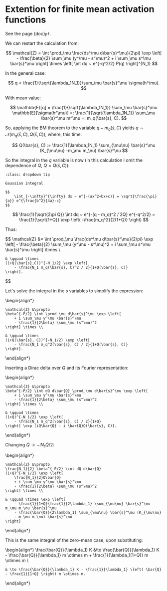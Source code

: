 # Extention for finite mean activation functions

See the page {doc}`pf`.

We can restart the calculation from:

$$
    \mathcal{Z} = 
    \int \prod_\mu \frac{ds^\mu d\bar{s}^\mu}{2\pi} 
    \exp \left[
        - \frac{\beta}{2} \sum_\mu (y^\mu - s^\mu)^2 
        + i \sum_\mu s^\mu \bar{s}^\mu 
    \right] \times 
    \left[ 
        \int dq ~ e^{-q^2/2} P(q) 
    \right]^{N_1}
$$

In the general case:

$$
q = \frac{1}{\sqrt{\lambda_1N_1}}\sum_\mu \bar{s}^\mu \sigma(h^\mu).
$$

With mean value:

$$
    \mathbb{E}[q] = 
    \frac{1}{\sqrt{\lambda_1N_1}} \sum_\mu \bar{s}^\mu \mathbb{E}[\sigma(h^\mu)] =: 
    \frac{1}{\sqrt{\lambda_1N_1}} \sum_\mu \bar{s}^\mu m^\mu =:
    m_q(\bar{s}, C).
$$

So, applying the BM theorem to the variable $q - m_q(\bar{s}, C)$ yields $q \sim \mathcal{N}(m_q(\bar{s}, C), Q(\bar{s}, C))$, where, this time:

$$
Q(\bar{s}, C) := \frac{1}{\lambda_1N_1} \sum_{\mu\nu} \bar{s}^\mu (K_{\mu\nu} -m_\mu m_\nu) \bar{s}^\nu
$$

So the integral in the $q$ variable is now (in this calculation I omit the dependence of $Q$, $Q=Q(\bar{s}, C)$):

```{admonition} Formula
:class: dropdown tip

Gaussian integral

$$
    \int_{-\infty}^{\infty} dx ~ e^{-(ax^2+bx+c)} = \sqrt{\frac{\pi}{a}} e^{\frac{b^2}{4a}-c}
$$

```

$$
    \frac{1}{\sqrt{2\pi Q}} \int dq ~ e^{-(q - m_q)^2 / 2Q} e^{-q^2/2} =
    \frac{1}{\sqrt{1+Q}} \exp \left( 
        -\frac{m_q^2}{2(1+Q)} 
    \right)
$$


Thus:

$$
    \mathcal{Z} &= 
    \int \prod_\mu \frac{ds^\mu d\bar{s}^\mu}{2\pi} \exp \left[
        - \frac{\beta}{2} \sum_\mu (y^\mu - s^\mu)^2 
        + i \sum_\mu s^\mu \bar{s}^\mu 
    \right] \times \\
    
    & \qquad \times 
    (1+Q(\bar{s},C))^{-N_1/2} \exp \left[
        - \frac{N_1 m_q(\bar{s}, C)^2 / 2}{1+Q(\bar{s}, C)}
    \right].
$$


Let's solve the integral in the $s$ variables to simplify the expression:

\begin{align*}

    \mathcal{Z} &\propto
    \beta^{-P/2} \int \prod_\mu d\bar{s}^\mu \exp \left[
        + i \sum_\mu y^\mu \bar{s}^\mu 
        - \frac{1}{2\beta} \sum_\mu (s^\mu)^2 
    \right] \times \\

    & \qquad \times 
    (1+Q(\bar{s}, C))^{-N_1/2} \exp \left[
        - \frac{N_1 m_q^2(\bar{s}, C) / 2}{1+Q(\bar{s}, C)}
    \right].

\end{align*}


Inserting a Dirac delta over $Q$ and its Fourier representation:

\begin{align*}

    \mathcal{Z} &\propto
    \beta^{-P/2} \int dQ d\bar{Q} \prod_\mu d\bar{s}^\mu \exp \left[
        + i \sum_\mu y^\mu \bar{s}^\mu 
        - \frac{1}{2\beta} \sum_\mu (s^\mu)^2 
    \right] \times \\

    & \qquad \times 
    (1+Q)^{-N_1/2} \exp \left[
        - \frac{N_1 m_q^2(\bar{s}, C) / 2}{1+Q}
    \right] \exp [iQ\bar{Q} - i \bar{Q}Q(\bar{s}, C)].

\end{align*}


Changing $\bar{Q} \to -iN_1\bar{Q}/2$:

\begin{align*}

    \mathcal{Z} &\propto 
    \frac{N_1}{2} \beta^{-P/2} \int dQ d\bar{Q} 
    (1+Q)^{-N_1/2} \exp \left[
        \frac{N_1}{2}Q\bar{Q} 
        + i \sum_\mu y^\mu \bar{s}^\mu
        - \frac{1}{2\beta} \sum_\mu (s^\mu)^2
    \right] \times \\

    & \qquad \times \exp \left[
        - \frac{1}{1+Q}\frac{1}{2\lambda_1} \sum_{\mu\nu} \bar{s}^\mu m_\mu m_\nu \bar{s}^\nu 
        - \frac{\bar{Q}}{2\lambda_1} \sum_{\mu\nu} \bar{s}^\mu (K_{\mu\nu} 
        - m_\mu m_\nu) \bar{s}^\nu
    \right]

\end{align*}


This is the same integral of the zero-mean case, upon substituting:

\begin{align*}
    \frac{\bar{Q}}{\lambda_1} K &\to \frac{\bar{Q}}{\lambda_1} K - \frac{\bar{Q}}{\lambda_1} m \otimes m + \frac{1}{\lambda_1(1+Q)} m \otimes m \\
    
    & \to \frac{\bar{Q}}{\lambda_1} K - \frac{1}{\lambda_1} \left( \bar{Q} - \frac{1}{1+Q} \right) m \otimes m.
\end{align*}
